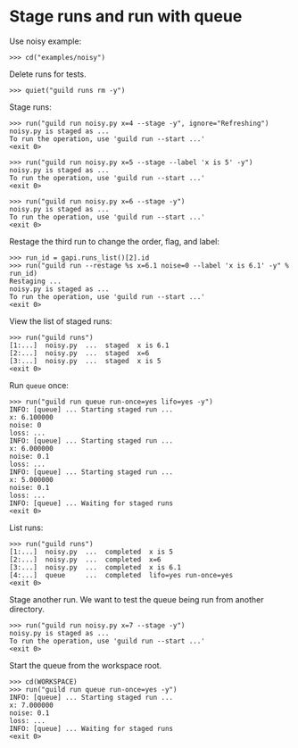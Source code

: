 # Stage runs and run with queue

Use noisy example:

    >>> cd("examples/noisy")

Delete runs for tests.

    >>> quiet("guild runs rm -y")

Stage runs:

    >>> run("guild run noisy.py x=4 --stage -y", ignore="Refreshing")
    noisy.py is staged as ...
    To run the operation, use 'guild run --start ...'
    <exit 0>

    >>> run("guild run noisy.py x=5 --stage --label 'x is 5' -y")
    noisy.py is staged as ...
    To run the operation, use 'guild run --start ...'
    <exit 0>

    >>> run("guild run noisy.py x=6 --stage -y")
    noisy.py is staged as ...
    To run the operation, use 'guild run --start ...'
    <exit 0>

Restage the third run to change the order, flag, and label:

    >>> run_id = gapi.runs_list()[2].id
    >>> run("guild run --restage %s x=6.1 noise=0 --label 'x is 6.1' -y" % run_id)
    Restaging ...
    noisy.py is staged as ...
    To run the operation, use 'guild run --start ...'
    <exit 0>

View the list of staged runs:

    >>> run("guild runs")
    [1:...]  noisy.py  ...  staged  x is 6.1
    [2:...]  noisy.py  ...  staged  x=6
    [3:...]  noisy.py  ...  staged  x is 5
    <exit 0>

Run `queue` once:

    >>> run("guild run queue run-once=yes lifo=yes -y")
    INFO: [queue] ... Starting staged run ...
    x: 6.100000
    noise: 0
    loss: ...
    INFO: [queue] ... Starting staged run ...
    x: 6.000000
    noise: 0.1
    loss: ...
    INFO: [queue] ... Starting staged run ...
    x: 5.000000
    noise: 0.1
    loss: ...
    INFO: [queue] ... Waiting for staged runs
    <exit 0>

List runs:

    >>> run("guild runs")
    [1:...]  noisy.py  ...  completed  x is 5
    [2:...]  noisy.py  ...  completed  x=6
    [3:...]  noisy.py  ...  completed  x is 6.1
    [4:...]  queue     ...  completed  lifo=yes run-once=yes
    <exit 0>

Stage another run. We want to test the queue being run from another
directory.

    >>> run("guild run noisy.py x=7 --stage -y")
    noisy.py is staged as ...
    To run the operation, use 'guild run --start ...'
    <exit 0>

Start the queue from the workspace root.

    >>> cd(WORKSPACE)
    >>> run("guild run queue run-once=yes -y")
    INFO: [queue] ... Starting staged run ...
    x: 7.000000
    noise: 0.1
    loss: ...
    INFO: [queue] ... Waiting for staged runs
    <exit 0>
